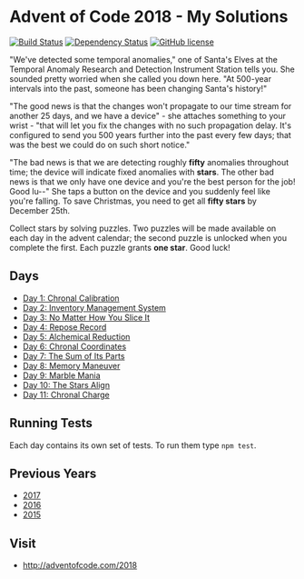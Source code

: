 # Advent of Code 2018 - My Solutions
[![Build Status](https://travis-ci.org/mariotacke/advent-of-code-2018.svg?branch=master)](https://travis-ci.org/mariotacke/advent-of-code-2018)
[![Dependency Status](https://img.shields.io/david/mariotacke/advent-of-code-2018.svg)](https://david-dm.org/mariotacke/advent-of-code-2018)
[![GitHub license](https://img.shields.io/badge/license-MIT-blue.svg)](https://raw.githubusercontent.com/mariotacke/advent-of-code-2018/master/LICENSE)

"We've detected some temporal anomalies," one of Santa's Elves at the Temporal Anomaly Research and Detection Instrument Station tells you. She sounded pretty worried when she called you down here. "At 500-year intervals into the past, someone has been changing Santa's history!"

"The good news is that the changes won't propagate to our time stream for another 25 days, and we have a device" - she attaches something to your wrist - "that will let you fix the changes with no such propagation delay. It's configured to send you 500 years further into the past every few days; that was the best we could do on such short notice."

"The bad news is that we are detecting roughly **fifty** anomalies throughout time; the device will indicate fixed anomalies with **stars**. The other bad news is that we only have one device and you're the best person for the job! Good lu--" She taps a button on the device and you suddenly feel like you're falling. To save Christmas, you need to get all **fifty stars** by December 25th.

Collect stars by solving puzzles. Two puzzles will be made available on each day in the advent calendar; the second puzzle is unlocked when you complete the first. Each puzzle grants **one star**. Good luck!

## Days

- [Day 1: Chronal Calibration](day-01-chronal-calibration/)
- [Day 2: Inventory Management System](day-02-inventory-management-system/)
- [Day 3: No Matter How You Slice It](day-03-no-matter-how-you-slice-it/)
- [Day 4: Repose Record](day-04-repose-record/)
- [Day 5: Alchemical Reduction](day-05-alchemical-reduction/)
- [Day 6: Chronal Coordinates](day-06-chronal-coordinates/)
- [Day 7: The Sum of Its Parts](day-07-the-sum-of-its-parts/)
- [Day 8: Memory Maneuver](day-08-memory-maneuver/)
- [Day 9: Marble Mania](day-09-marble-mania/)
- [Day 10: The Stars Align](day-10-the-stars-align/)
- [Day 11: Chronal Charge](day-11-chronal-charge/)

## Running Tests

Each day contains its own set of tests. To run them type `npm test`.

## Previous Years
- [2017](https://github.com/mariotacke/advent-of-code-2017)
- [2016](https://github.com/mariotacke/advent-of-code-2016)
- [2015](https://github.com/mariotacke/advent-of-code-2015)

## Visit
- http://adventofcode.com/2018
